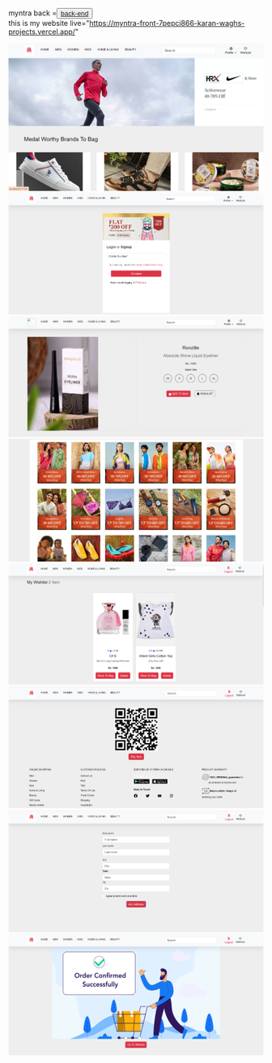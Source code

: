 
myntra back =<button> <a href="https://github.com/karanwagh17/myntra-back"> back-end </a> </button> </br>
this is my website live="https://myntra-front-7pepci866-karan-waghs-projects.vercel.app/"

<img src="./public/my_project_Images/myntra_home.png" alt='project home image'/>
<img src="./public/my_project_Images/login_image.png" alt="project login image"/>
<img src="./public/my_project_Images/details_image.png" alt="project details image"/>
<img src="./public/my_project_Images/product_image.png" alt="project product image"/>
<img src="./public/my_project_Images/wishlist_image.png" alt="porject wishlist image"/>
<img src="./public/my_project_Images/payment_image.png" alt="project payment image"/>
<img src="./public/my_project_Images/order_image.png" alt=""/>
<img src="./public/my_project_Images/successfully_order.png" alt=""/>
<div>
   
